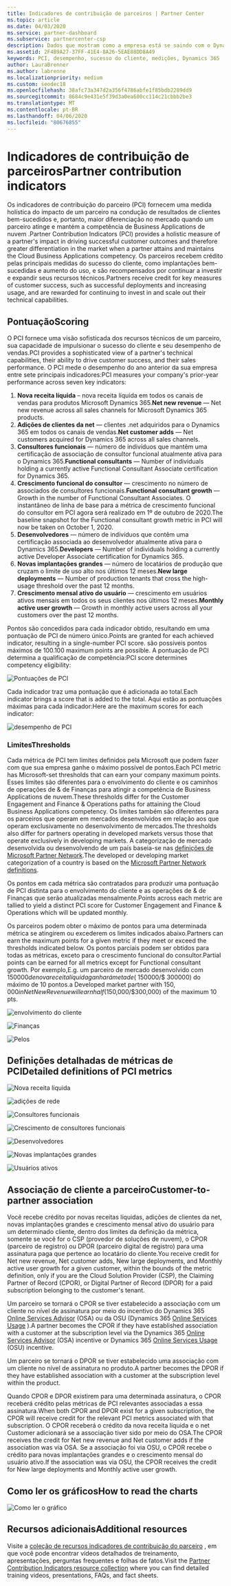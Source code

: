```yaml
---
title: Indicadores de contribuição de parceiros | Partner Center
ms.topic: article
ms.date: 04/03/2020
ms.service: partner-dashboard
ms.subservice: partnercenter-csp
description: Dados que mostram como a empresa está se saindo com o Dynamics 365 Customer Engagement ou o Dynamics 365 for Finance and Operations
ms.assetid: 2F4B9A27-37FF-41E4-8A26-5EAE88DD8A49
keywords: PCI, desempenho, sucesso do cliente, medições, Dynamics 365
author: LauraBrenner
ms.author: labrenne
ms.localizationpriority: medium
ms.custom: seodec18
ms.openlocfilehash: 38afc73a347d2a356f4786abfe1f85bdb2289dd9
ms.sourcegitcommit: 8684c9e431e5f39d3a0ea600cc114c21cbbb2be3
ms.translationtype: MT
ms.contentlocale: pt-BR
ms.lasthandoff: 04/06/2020
ms.locfileid: "80676855"
---
```

# <a name="partner-contribution-indicators"></a><span data-ttu-id="de1b0-104">Indicadores de contribuição de parceiros</span><span class="sxs-lookup"><span data-stu-id="de1b0-104">Partner contribution indicators</span></span>

<span data-ttu-id="de1b0-105">Os indicadores de contribuição do parceiro (PCI) fornecem uma medida holística do impacto de um parceiro na condução de resultados de clientes bem-sucedidos e, portanto, maior diferenciação no mercado quando um parceiro atinge e mantém a competência de Business Applications de nuvem .</span><span class="sxs-lookup"><span data-stu-id="de1b0-105">Partner Contribution Indicators (PCI) provides a holistic measure of a partner's impact in driving successful customer outcomes and therefore greater differentiation in the market when a partner attains and maintains the Cloud Business Applications competency.</span></span> <span data-ttu-id="de1b0-106">Os parceiros recebem crédito pelas principais medidas do sucesso do cliente, como implantações bem-sucedidas e aumento do uso, e são recompensados por continuar a investir e expandir seus recursos técnicos.</span><span class="sxs-lookup"><span data-stu-id="de1b0-106">Partners receive credit for key measures of customer success, such as successful deployments and increasing usage, and are rewarded for continuing to invest in and scale out their technical capabilities.</span></span>


## <a name="scoring"></a><span data-ttu-id="de1b0-107">Pontuação</span><span class="sxs-lookup"><span data-stu-id="de1b0-107">Scoring</span></span>

<span data-ttu-id="de1b0-108">O PCI fornece uma visão sofisticada dos recursos técnicos de um parceiro, sua capacidade de impulsionar o sucesso do cliente e seu desempenho de vendas.</span><span class="sxs-lookup"><span data-stu-id="de1b0-108">PCI provides a sophisticated view of a partner's technical capabilities, their ability to drive customer success, and their sales performance.</span></span> <span data-ttu-id="de1b0-109">O PCI mede o desempenho do ano anterior da sua empresa entre sete principais indicadores:</span><span class="sxs-lookup"><span data-stu-id="de1b0-109">PCI measures your company's prior-year performance across seven key indicators:</span></span>

1. <span data-ttu-id="de1b0-110">**Nova receita líquida** – nova receita líquida em todos os canais de vendas para produtos Microsoft Dynamics 365.</span><span class="sxs-lookup"><span data-stu-id="de1b0-110">**Net new revenue** — Net new revenue across all sales channels for Microsoft Dynamics 365 products.</span></span>
2. <span data-ttu-id="de1b0-111">**Adições de clientes da net** — clientes .net adquiridos para o Dynamics 365 em todos os canais de vendas.</span><span class="sxs-lookup"><span data-stu-id="de1b0-111">**Net customer adds** — Net customers acquired for Dynamics 365 across all sales channels.</span></span>
3. <span data-ttu-id="de1b0-112">**Consultores funcionais** — número de indivíduos que mantêm uma certificação de associação de consultor funcional atualmente ativa para o Dynamics 365.</span><span class="sxs-lookup"><span data-stu-id="de1b0-112">**Functional consultants** — Number of individuals holding a currently active Functional Consultant Associate certification for Dynamics 365.</span></span> 
4. <span data-ttu-id="de1b0-113">**Crescimento funcional do consultor** — crescimento no número de associados de consultores funcionais.</span><span class="sxs-lookup"><span data-stu-id="de1b0-113">**Functional consultant growth** — Growth in the number of Functional Consultant Associates.</span></span>  <span data-ttu-id="de1b0-114">O instantâneo de linha de base para a métrica de crescimento funcional do consultor em PCI agora será realizado em 1º de outubro de 2020.</span><span class="sxs-lookup"><span data-stu-id="de1b0-114">The baseline snapshot for the Functional consultant growth metric in PCI will now be taken on October 1, 2020.</span></span>  
5. <span data-ttu-id="de1b0-115">**Desenvolvedores** — número de indivíduos que contêm uma certificação associada ao desenvolvedor atualmente ativa para o Dynamics 365.</span><span class="sxs-lookup"><span data-stu-id="de1b0-115">**Developers** — Number of individuals holding a currently active Developer Associate certification for Dynamics 365.</span></span>
6. <span data-ttu-id="de1b0-116">**Novas implantações grandes** — número de locatários de produção que cruzam o limite de uso alto nos últimos 12 meses.</span><span class="sxs-lookup"><span data-stu-id="de1b0-116">**New large deployments** — Number of production tenants that cross the high-usage threshold over the past 12 months.</span></span>
7. <span data-ttu-id="de1b0-117">**Crescimento mensal ativo do usuário** — crescimento em usuários ativos mensais em todos os seus clientes nos últimos 12 meses.</span><span class="sxs-lookup"><span data-stu-id="de1b0-117">**Monthly active user growth** — Growth in monthly active users across all your customers over the past 12 months.</span></span>

<span data-ttu-id="de1b0-118">Pontos são concedidos para cada indicador obtido, resultando em uma pontuação de PCI de número único.</span><span class="sxs-lookup"><span data-stu-id="de1b0-118">Points are granted for each achieved indicator, resulting in a single-number PCI score.</span></span> <span data-ttu-id="de1b0-119">são possíveis pontos máximos de 100.</span><span class="sxs-lookup"><span data-stu-id="de1b0-119">100 maximum points are possible.</span></span> <span data-ttu-id="de1b0-120">A pontuação de PCI determina a qualificação de competência:</span><span class="sxs-lookup"><span data-stu-id="de1b0-120">PCI score determines competency eligibility:</span></span>

![Pontuações de PCI](images/pcinew1.png)

<span data-ttu-id="de1b0-122">Cada indicador traz uma pontuação que é adicionada ao total.</span><span class="sxs-lookup"><span data-stu-id="de1b0-122">Each indicator brings a score that is added to the total.</span></span> <span data-ttu-id="de1b0-123">Aqui estão as pontuações máximas para cada indicador:</span><span class="sxs-lookup"><span data-stu-id="de1b0-123">Here are the maximum scores for each indicator:</span></span>

![desempenho de PCI](images/pci/perfnew.png)

### <a name="thresholds"></a><span data-ttu-id="de1b0-125">Limites</span><span class="sxs-lookup"><span data-stu-id="de1b0-125">Thresholds</span></span>

<span data-ttu-id="de1b0-126">Cada métrica de PCI tem limites definidos pela Microsoft que podem fazer com que sua empresa ganhe o máximo possível de pontos.</span><span class="sxs-lookup"><span data-stu-id="de1b0-126">Each PCI metric has Microsoft-set thresholds that can earn your company maximum points.</span></span> <span data-ttu-id="de1b0-127">Esses limites são diferentes para o envolvimento do cliente e os caminhos de operações de & de Finanças para atingir a competência de Business Applications de nuvem.</span><span class="sxs-lookup"><span data-stu-id="de1b0-127">These thresholds differ for the Customer Engagement and Finance & Operations paths for attaining the Cloud Business Applications competency.</span></span> <span data-ttu-id="de1b0-128">Os limites também são diferentes para os parceiros que operam em mercados desenvolvidos em relação aos que operam exclusivamente no desenvolvimento de mercados.</span><span class="sxs-lookup"><span data-stu-id="de1b0-128">The thresholds also differ for partners operating in developed markets versus those that operate exclusively in developing markets.</span></span>  <span data-ttu-id="de1b0-129">A categorização de mercado desenvolvida ou desenvolvendo de um país baseia-se nas [definições de Microsoft Partner Network](https://assetsprod.microsoft.com/mpn/mpn-developed-and-developing-countries.pdf).</span><span class="sxs-lookup"><span data-stu-id="de1b0-129">The developed or developing market categorization of a country is based on the [Microsoft Partner Network definitions](https://assetsprod.microsoft.com/mpn/mpn-developed-and-developing-countries.pdf).</span></span>

<span data-ttu-id="de1b0-130">Os pontos em cada métrica são contratados para produzir uma pontuação de PCI distinta para o envolvimento do cliente e as operações de & de Finanças que serão atualizadas mensalmente.</span><span class="sxs-lookup"><span data-stu-id="de1b0-130">Points across each metric are tallied to yield a distinct PCI score for Customer Engagement and Finance & Operations which will be updated monthly.</span></span>

<span data-ttu-id="de1b0-131">Os parceiros podem obter o máximo de pontos para uma determinada métrica se atingirem ou excederem os limites indicados abaixo.</span><span class="sxs-lookup"><span data-stu-id="de1b0-131">Partners can earn the maximum points for a given metric if they meet or exceed the thresholds indicated below.</span></span> <span data-ttu-id="de1b0-132">Os pontos parciais podem ser obtidos para todas as métricas, exceto para o crescimento funcional do consultor.</span><span class="sxs-lookup"><span data-stu-id="de1b0-132">Partial points can be earned for all metrics except for Functional consultant growth.</span></span> <span data-ttu-id="de1b0-133">Por exemplo,</span><span class="sxs-lookup"><span data-stu-id="de1b0-133">E.g.</span></span> <span data-ttu-id="de1b0-134">um parceiro de mercado desenvolvido com $150000 de nova receita líquida ganhará metade ($ 150000/$ 300000) do máximo de 10 pontos.</span><span class="sxs-lookup"><span data-stu-id="de1b0-134">a Developed market partner with $150,000 in Net New Revenue will earn half ($150,000/$300,000) of the maximum 10 pts.</span></span> 

![envolvimento do cliente](images/pci/custengagethresh.png)

![Finanças](images/pci/table_2.png)

![Pelos](images/Table3.PNG) 


## <a name="detailed-definitions-of-pci-metrics"></a><span data-ttu-id="de1b0-138">Definições detalhadas de métricas de PCI</span><span class="sxs-lookup"><span data-stu-id="de1b0-138">Detailed definitions of PCI metrics</span></span>

![Nova receita líquida](images/pci/netnewrevenue.png)

![adições de rede](images/pci/netadds.png)


![Consultores funcionais](images/pci/funcconsult.png)


![Crescimento de consultores funcionais](images/pci/4_Functional_consultant_growth.png)

![Desenvolvedores](images/pci/developers.png) 

![Novas implantações grandes](images/pci/largedeploy.png) 

![Usuários ativos](images/pci/activeusers.png)

## <a name="customer-to-partner-association"></a><span data-ttu-id="de1b0-146">Associação de cliente a parceiro</span><span class="sxs-lookup"><span data-stu-id="de1b0-146">Customer-to-partner association</span></span>

<span data-ttu-id="de1b0-147">Você recebe crédito por novas receitas líquidas, adições de clientes da net, novas implantações grandes e crescimento mensal ativo do usuário para um determinado cliente, dentro dos limites da definição da métrica, somente se você for o CSP (provedor de soluções de nuvem), o CPOR (parceiro de registro) ou DPOR (parceiro digital de registro) para uma assinatura paga que pertence ao locatário do cliente.</span><span class="sxs-lookup"><span data-stu-id="de1b0-147">You receive credit for Net new revenue, Net customer adds, New large deployments, and Monthly active user growth for a given customer, within the bounds of the metric definition, only if you are the Cloud Solution Provider (CSP), the Claiming Partner of Record (CPOR), or Digital Partner of Record (DPOR) for a paid subscription belonging to the customer's tenant.</span></span>

<span data-ttu-id="de1b0-148">Um parceiro se tornará o CPOR se tiver estabelecido a associação com um cliente no nível de assinatura por meio do incentivo do Dynamics 365 [Online Services Advisor](https://support.microsoft.com/help/4501560/online-services-advisor-osa-sell-incentives-faq) (OSA) ou da OSU (Dynamics 365 [Online Services Usage](https://support.microsoft.com/help/4489988/online-services-usage-osu-incentives-faq) ).</span><span class="sxs-lookup"><span data-stu-id="de1b0-148">A partner becomes the CPOR if they have established association with a customer at the subscription level via the Dynamics 365 [Online Services Advisor](https://support.microsoft.com/help/4501560/online-services-advisor-osa-sell-incentives-faq) (OSA) incentive or Dynamics 365 [Online Services Usage](https://support.microsoft.com/help/4489988/online-services-usage-osu-incentives-faq) (OSU) incentive.</span></span>

<span data-ttu-id="de1b0-149">Um parceiro se tornará o DPOR se tiver estabelecido uma associação com um cliente no nível de assinatura no produto.</span><span class="sxs-lookup"><span data-stu-id="de1b0-149">A partner becomes the DPOR if they have established association with a customer at the subscription level within the product.</span></span>

<span data-ttu-id="de1b0-150">Quando CPOR e DPOR existirem para uma determinada assinatura, o CPOR receberá crédito pelas métricas de PCI relevantes associadas a essa assinatura.</span><span class="sxs-lookup"><span data-stu-id="de1b0-150">When both CPOR and DPOR exist for a given subscription, the CPOR will receive credit for the relevant PCI metrics associated with that subscription.</span></span> <span data-ttu-id="de1b0-151">O CPOR receberá o crédito da nova receita líquida e o net Customer adicionará se a associação tiver sido por meio do OSA.</span><span class="sxs-lookup"><span data-stu-id="de1b0-151">The CPOR receives the credit for Net new revenue and Net customer adds if the association was via OSA.</span></span> <span data-ttu-id="de1b0-152">Se a associação foi via OSU, o CPOR recebe o crédito para novas implantações grandes e o crescimento mensal do usuário ativo.</span><span class="sxs-lookup"><span data-stu-id="de1b0-152">If the association was via OSU, the CPOR receives the credit for New large deployments and Monthly active user growth.</span></span> 

## <a name="how-to-read-the-charts"></a><span data-ttu-id="de1b0-153">Como ler os gráficos</span><span class="sxs-lookup"><span data-stu-id="de1b0-153">How to read the charts</span></span>

![Como ler o gráfico](images/pci/howto.png)

## <a name="additional-resources"></a><span data-ttu-id="de1b0-155">Recursos adicionais</span><span class="sxs-lookup"><span data-stu-id="de1b0-155">Additional resources</span></span>

<span data-ttu-id="de1b0-156">Visite a [coleção de recursos indicadores de contribuição do parceiro](https://aka.ms/pcilearn) , em que você pode encontrar vídeos detalhados de treinamento, apresentações, perguntas frequentes e folhas de fatos.</span><span class="sxs-lookup"><span data-stu-id="de1b0-156">Visit the [Partner Contribution Indicators resource collection](https://aka.ms/pcilearn) where you can find detailed training videos, presentations, FAQs, and fact sheets.</span></span> 




